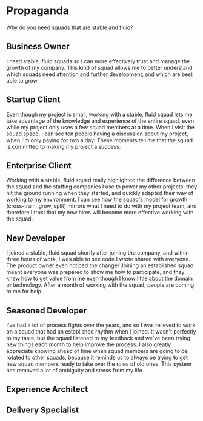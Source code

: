Propaganda
==========

Why do you need squads that are stable and fluid?

Business Owner
--------------

I need stable, fluid squads so I can more effectively trust and manage the growth of my company. This kind of squad allows me to better understand which squads need attention and further development, and which are best able to grow.

Startup Client
--------------

Even though my project is small, working with a stable, fluid squad lets me take advantage of the knowledge and experience of the entire squad, even while my project only uses a few squad members at a time. When I visit the squad space, I can see ten people having a discussion about my project, when I'm only paying for two a day! These moments tell me that the squad is committed to making my project a success.

Enterprise Client
-----------------

Working with a stable, fluid squad really highlighted the difference between the squad and the staffing companies I use to power my other projects: they hit the ground running when they started, and quickly adapted their way of working to my environment. I can see how the squad's model for growth (cross-train, grow, split) mirrors what I need to do with my project team, and therefore I trust that my new hires will become more effective working with the squad.   

New Developer
-------------

I joined a stable, fluid squad shortly after joining the company, and within three hours of work, I was able to see code I wrote shared with everyone. The product owner even noticed the change! Joining an established squad meant everyone was prepared to show me how to participate, and they knew how to get value from me even though I know little about the domain or technology. After a month of working with the squad, people are coming to me for help. 

Seasoned Developer
------------------

I've had a lot of process fights over the years, and so I was relieved to work on a squad that had an established rhythm when I joined. It wasn't perfectly to my taste, but the squad listened to my feedback and we've been trying new things each month to help improve the process. I also greatly appreciate knowing ahead of time when squad members are going to be rotated to other squads, because it reminds us to always be trying to get new squad members ready to take over the roles of old ones. This system has removed a lot of ambiguity and stress from my life.

Experience Architect
--------------------


Delivery Specialist
-------------------

